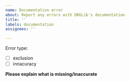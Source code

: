 ```yaml
---
name: Documentation error
about: Report any errors with DRGLib's documentation
title: ''
labels: documentation
assignees: ''

---
```


Error type:
- [ ] exclusion
- [ ] innacuracy

**Please explain what is missing/inaccurate**
